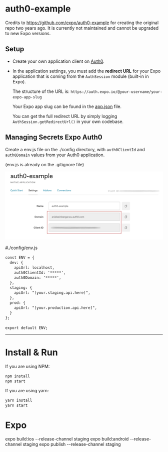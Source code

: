 # auth0-example
Credits to https://github.com/expo/auth0-example for creating the original repo two years ago. It is currently not maintained and cannot be upgraded to new Expo versions.

## Setup
* Create your own application client on [Auth0](https://auth0.com).
* In the application settings, you must add the **redirect URL** for your Expo application that is coming from the `AuthSession` module (built-in in Expo).

  The structure of the URL is:
  `https://auth.expo.io/@your-username/your-expo-app-slug`

  Your Expo app slug can be found in the [app.json](app.json) file.

  You can get the full redirect URL by simply logging `AuthSession.getRedirectUrl()` in your own codebase.

## Managing Secrets Expo Auth0
Create a env.js file on the ./config directory, with `auth0ClientId` and `auth0Domain` values from your Auth0 application. 

(env.js is already on the .gitignore file)

![Application Settings](images/image-1.jpeg)

#./config/env.js 
```
const ENV = {
  dev: {
    apiUrl: localhost,
    auth0ClientId: '*****',
    auth0Domain: '*****',
  },
  staging: {
    apiUrl: "[your.staging.api.here]",
  },
  prod: {
    apiUrl: "[your.production.api.here]",
  }
};

export default ENV;
```

________________________

# Install & Run
If you are using NPM:
```
npm install
npm start
```

If you are using yarn:
```
yarn install
yarn start
```



# Expo
expo build:ios --release-channel staging
expo build:android --release-channel staging
expo publish --release-channel staging

